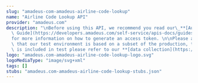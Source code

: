 ```yaml
---
slug: "amadeus-com-amadeus-airline-code-lookup"
name: "Airline Code Lookup API"
provider: "amadeus.com"
description: "\nBefore using this API, we recommend you read our\_**[Authorization\
  \ Guide](https://developers.amadeus.com/self-service/apis-docs/guides/authorization-262)**\_\
  for more information on how to generate an access token. \n\nPlease also be aware\
  \ that our test environment is based on a subset of the production, to see what\
  \ is included in test please refer to our **[data collection](https://github.com/amadeus4dev/data-collection)**."
logo: "amadeus.com-amadeus-airline-code-lookup-logo.svg"
logoMediaType: "image/svg+xml"
tags: []
stubs: "amadeus.com-amadeus-airline-code-lookup-stubs.json"
---
```

